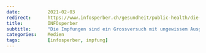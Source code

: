 ```yaml
---
date:          2021-02-03
redirect:      https://www.infosperber.ch/gesundheit/public-health/die-impfungen-sind-ein-grossversuch-mit-ungewissem-ausgang/
title:         INFOsperber
subtitle:      "Die Impfungen sind ein Grossversuch mit ungewissem Ausgang"
categories:    Medien
tags:          [infosperber, impfung]
---
```

